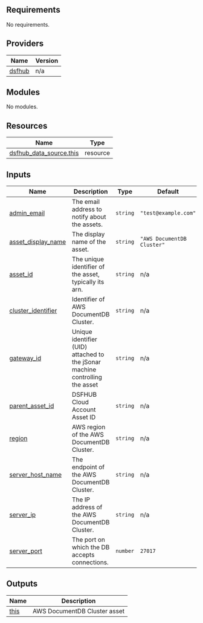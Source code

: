<!-- BEGIN_TF_DOCS -->
## Requirements

No requirements.

## Providers

| Name | Version |
|------|---------|
| <a name="provider_dsfhub"></a> [dsfhub](#provider\_dsfhub) | n/a |

## Modules

No modules.

## Resources

| Name | Type |
|------|------|
| [dsfhub_data_source.this](https://registry.terraform.io/providers/imperva/dsfhub/latest/docs/resources/data_source) | resource |

## Inputs

| Name | Description | Type | Default | Required |
|------|-------------|------|---------|:--------:|
| <a name="input_admin_email"></a> [admin\_email](#input\_admin\_email) | The email address to notify about the assets. | `string` | `"test@example.com"` | no |
| <a name="input_asset_display_name"></a> [asset\_display\_name](#input\_asset\_display\_name) | The display name of the asset. | `string` | `"AWS DocumentDB Cluster"` | no |
| <a name="input_asset_id"></a> [asset\_id](#input\_asset\_id) | The unique identifier of the asset, typically its arn. | `string` | n/a | yes |
| <a name="input_cluster_identifier"></a> [cluster\_identifier](#input\_cluster\_identifier) | Identifier of AWS DocumentDB Cluster. | `string` | n/a | yes |
| <a name="input_gateway_id"></a> [gateway\_id](#input\_gateway\_id) | Unique identifier (UID) attached to the jSonar machine controlling the asset | `string` | n/a | yes |
| <a name="input_parent_asset_id"></a> [parent\_asset\_id](#input\_parent\_asset\_id) | DSFHUB Cloud Account Asset ID | `string` | n/a | yes |
| <a name="input_region"></a> [region](#input\_region) | AWS region of the AWS DocumentDB Cluster. | `string` | n/a | yes |
| <a name="input_server_host_name"></a> [server\_host\_name](#input\_server\_host\_name) | The endpoint of the AWS DocumentDB Cluster. | `string` | n/a | yes |
| <a name="input_server_ip"></a> [server\_ip](#input\_server\_ip) | The IP address of the AWS DocumentDB Cluster. | `string` | n/a | yes |
| <a name="input_server_port"></a> [server\_port](#input\_server\_port) | The port on which the DB accepts connections. | `number` | `27017` | no |

## Outputs

| Name | Description |
|------|-------------|
| <a name="output_this"></a> [this](#output\_this) | AWS DocumentDB Cluster asset |
<!-- END_TF_DOCS -->